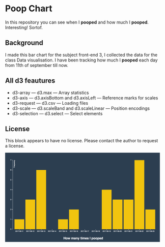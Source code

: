 # Poop Chart
In this repository you can see when I **pooped** and how much I **pooped**.
Interesting! Sortof.

## Background
I made this bar chart for the subject front-end 3, I collected the data
for the class Data visualisation. I have been tracking how much I **pooped**
each day from 11th of september till now.

## All d3 feautures
* d3-array — d3.max — Array statistics
* d3-axis — d3.axisBottom and d3.axisLeft — Reference marks for scales
* d3-request — d3.csv — Loading files
* d3-scale — d3.scaleBand and d3.scaleLinear — Position encodings
* d3-selection — d3.select — Select elements

## License
This block appears to have no license. Please contact the author to request a license.

![Bar chart](barchartsc.png)

